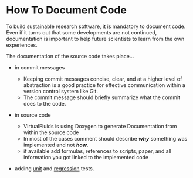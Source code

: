 <!-- SPDX-License-Identifier: GPL-3.0-or-later -->
<!-- SPDX-FileCopyrightText: Copyright © VirtualFluids Project contributors, see AUTHORS.md in root folder -->

# How To Document Code

To build sustainable research software, it is mandatory to document code. 
Even if it turns out that some developments are not continued, documentation is important to help future scientists to learn from the own experiences.  

The documentation of the source code takes place…

- in commit messages  
  - Keeping commit messages concise, clear, and at a higher level of abstraction is a good practice for effective communication within a version control system like Git.
  - The commit message should briefly summarize what the commit does to the code. 

- in source code
  - VirtualFluids is using Doxygen to generate Documentation from within the source code
   - In most of the cases comment should describe ***why*** something was implemented and not ***how***.
   - if available add formulas, references to scripts, paper, and all information you got linked to the implemented code

- adding <!-- DOXYGEN_MAKE_REF -->[unit](Unit-Tests.md) and <!-- DOXYGEN_MAKE_DOXYGEN_MAKE_REFABSOLUTE -->[regression](Regression-Tests.md) tests.
